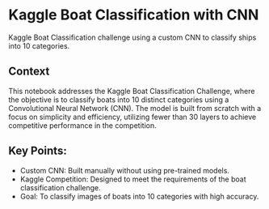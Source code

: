 # Kaggle Boat Classification with CNN

Kaggle Boat Classification challenge using a custom CNN to classify ships into 10 categories.

## Context

This notebook addresses the Kaggle Boat Classification Challenge, where the objective is to classify boats into 10 distinct categories using a Convolutional Neural Network (CNN). The model is built from scratch with a focus on simplicity and efficiency, utilizing fewer than 30 layers to achieve competitive performance in the competition.

## Key Points:
- Custom CNN: Built manually without using pre-trained models.
- Kaggle Competition: Designed to meet the requirements of the boat classification challenge.
- Goal: To classify images of boats into 10 categories with high accuracy.
